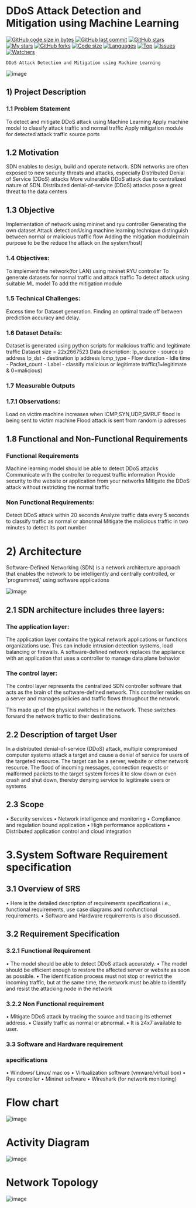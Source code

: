 # DDoS Attack Detection and Mitigation using Machine Learning


[![GitHub code size in bytes](https://img.shields.io/github/languages/code-size/chiragbiradar/DDoS-Attack-Detection-and-Mitigation-using-Machine-Learning?logo=github&style=for-the-badge)](https://github.com/chiragbiradar/) 
[![GitHub last commit](https://img.shields.io/github/last-commit/chiragbiradar/DDoS-Attack-Detection-and-Mitigation-using-Machine-Learning?style=for-the-badge&logo=git)](https://github.com/chiragbiradar/) 
[![GitHub stars](https://img.shields.io/github/stars/chiragbiradar/DDoS-Attack-Detection-and-Mitigation-using-Machine-Learning?style=for-the-badge)](https://github.com/chiragbiradar/DDoS-Attack-Detection-and-Mitigation-using-Machine-Learning/stargazers) 
[![My stars](https://img.shields.io/github/stars/chiragbiradar?affiliations=OWNER%2CCOLLABORATOR&style=for-the-badge&label=My%20stars)](https://github.com/chiragbiradar/DDoS-Attack-Detection-and-Mitigation-using-Machine-Learning/stargazers) 
[![GitHub forks](https://img.shields.io/github/forks/chiragbiradar/DDoS-Attack-Detection-and-Mitigation-using-Machine-Learning?style=for-the-badge&logo=git)](https://github.com/chiragbiradar/DDoS-Attack-Detection-and-Mitigation-using-Machine-Learning/network)
[![Code size](https://img.shields.io/github/languages/code-size/chiragbiradar/DDoS-Attack-Detection-and-Mitigation-using-Machine-Learning?style=for-the-badge)](https://github.com/chiragbiradar/DDoS-Attack-Detection-and-Mitigation-using-Machine-Learning)
[![Languages](https://img.shields.io/github/languages/count/chiragbiradar/DDoS-Attack-Detection-and-Mitigation-using-Machine-Learning?style=for-the-badge)](https://github.com/chiragbiradar/DDoS-Attack-Detection-and-Mitigation-using-Machine-Learning)
[![Top](https://img.shields.io/github/languages/top/chiragbiradar/DDoS-Attack-Detection-and-Mitigation-using-Machine-Learning?style=for-the-badge&label=Top%20Languages)](https://github.com/chiragbiradar/DDoS-Attack-Detection-and-Mitigation-using-Machine-Learning)
[![Issues](https://img.shields.io/github/issues/chiragbiradar/DDoS-Attack-Detection-and-Mitigation-using-Machine-Learning?style=for-the-badge&label=Issues)](https://github.com/chiragbiradar/DDoS-Attack-Detection-and-Mitigation-using-Machine-Learning)
[![Watchers](https://img.shields.io/github/watchers/chiragbiradar/DDoS-Attack-Detection-and-Mitigation-using-Machine-Learning?label=Watch&style=for-the-badge)](https://github.com/chiragbiradar/DDoS-Attack-Detection-and-Mitigation-using-Machine-Learning/) 

`DDoS Attack Detection and Mitigation using Machine Learning`

![image](https://user-images.githubusercontent.com/78417411/204220907-67fb2338-1023-4404-8320-b7c2967bd0a3.png)

## 1) Project Description

### 1.1 Problem Statement
To detect and mitigate DDoS attack using Machine Learning
Apply machine model to classify attack traffic and normal traffic
Apply mitigation module for detected attack traffic source ports

## 1.2 Motivation
SDN enables to design, build and operate network.
SDN networks are often exposed to new security threats and attacks, especially Distributed Denial of Service (DDoS) attacks
More vulnerable DDoS attack due to centralized nature of SDN.
Distributed denial-of-service (DDoS) attacks pose a great threat to the data centers

## 1.3 Objective
Implementation of network using mininet and ryu controller
Generating the own dataset
Attack detection:Using machine learning technique distinguish between normal or malicious traffic flow
Adding the mitigation module(main purpose to be the reduce the attack on the system/host)


### 1.4 Objectives:
To implement the network(for LAN) using mininet RYU controller
To generate datasets for normal traffic and attack traffic
To detect attack using suitable ML model
To add the mitigation module


### 1.5 Technical Challenges:
Excess time for Dataset generation.
Finding an optimal trade off between prediction accuracy and delay.


### 1.6 Dataset Details:
Dataset is generated using python scripts for malicious traffic and legitimate traffic
      Dataset size = 22x2667523
      Data description:
      Ip_source - source ip address
      Ip_dst - destination ip address
      Icmp_type - 
      Flow duration - 
      Idle time -
      Packet_count -
      Label - classify malicious or legitimate traffic(1=legitimate & 0=malicious)


### 1.7 Measurable Outputs

### 1.7.1 Observations:
Load on victim machine increases when ICMP,SYN,UDP,SMRUF flood is being sent to victim machine
Flood attack is sent from random ip adresses

## 1.8 Functional and Non-Functional Requirements
### Functional  Requirements
Machine learning model should be able to detect DDoS attacks
Communicate with the controller to request traffic information
Provide security to the website or application from your networks
Mitigate the DDoS attack without restricting the normal traffic

### Non Functional Requirements:
Detect DDoS attack within 20 seconds
Analyze traffic data every 5 seconds to classify traffic as normal or abnormal
Mitigate the malicious traffic  in two minutes to detect its port number


# 2) Architecture
Software-Defined Networking (SDN) is a network architecture approach that enables the network to be intelligently and centrally controlled, or 'programmed,' using software applications

![image](https://user-images.githubusercontent.com/78417411/200639379-74f382c3-3084-47fc-b1fc-515b0bfd10c5.png)

## 2.1 SDN architecture includes three layers: 
### The application layer:
The application layer contains the typical network applications or functions organizations use. This can include intrusion detection systems, load balancing or firewalls. A software-defined network replaces the appliance with an application that uses a controller to manage data plane behavior

### The control layer:
The control layer represents the centralized SDN controller software that acts as the brain of the software-defined network. This controller resides on a server and manages policies and traffic flows throughout the network.

This made up of the physical switches in the network. These switches forward the network traffic to their destinations.

## 2.2 Description of target User
In a distributed denial-of-service (DDoS) attack, multiple compromised  computer systems attack a target and cause a denial of service for users of the targeted resource. The target can be a server, website or other  network resource. The flood of incoming messages, connection  requests or malformed packets to the target system forces it to slow down or even crash and shut down, thereby denying service to legitimate users or systems

## 2.3 Scope
• Security services
• Network intelligence and monitoring
• Compliance and regulation bound application
• High performance applications
• Distributed application control and cloud integration

# 3.System Software Requirement specification
## 3.1 Overview of SRS
• Here is the detailed description of requirements specifications i.e., 
functional requirements, use case diagrams and nonfunctional 
requirements.
• Software and Hardware requirements is also discussed.

## 3.2 Requirement Specification
### 3.2.1 Functional Requirement 
• The model should be able to detect DDoS attack accurately.
• The model should be efficient enough to restore the 
affected server or website as soon as possible.
• The identification process must not stop or restrict the 
incoming traffic, but at the same time, the network must be 
able to identify and resist the attacking node in the network

### 3.2.2 Non Functional requirement
• Mitigate DDoS attack by tracing the source and tracing its 
ethernet address.
• Classify traffic as normal or abnormal.
• It is 24x7 available to user.

### 3.3 Software and Hardware requirement 
### specifications
• Windows/ Linux/ mac os
• Virtualization software (vmware/virtual box)
• Ryu controller 
• Mininet software
• Wireshark (for network monitoring)

# Flow chart
![image](https://user-images.githubusercontent.com/78417411/200639471-57cc2ecc-ef7a-4c5f-9364-056ee55ca53f.png)


# Activity Diagram
![image](https://user-images.githubusercontent.com/78417411/200639554-0238dd97-ada4-4a73-a4eb-ebb312dd34d2.png)

# Network Topology
![image](https://user-images.githubusercontent.com/78417411/200657095-cfac805b-7d1e-4908-857c-3967ca221f61.png)






